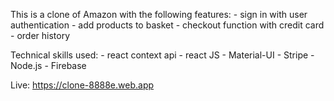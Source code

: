 This is a clone of Amazon with the following features:
    - sign in with user authentication
    - add products to basket
    - checkout function with credit card
    - order history 

Technical skills used:
    - react context api
    - react JS
    - Material-UI
    - Stripe
    - Node.js
    - Firebase

Live: https://clone-8888e.web.app
